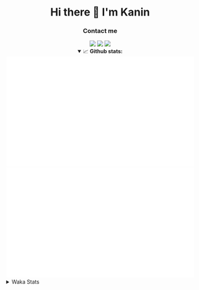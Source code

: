 <div align="center">
 <h1>Hi there 👋 I'm Kanin</h1>
 <h3>Contact me</h3>
 <a href="mailto:im@kanin.dev"><img src="https://img.shields.io/badge/gmail-%23D14836.svg?&style=for-the-badge&logo=gmail&logoColor=white"/></a>
 <a href="https://twitter.com/KaninDev"><img src="https://img.shields.io/badge/twitter-%231DA1F2.svg?&style=for-the-badge&logo=twitter&logoColor=white"/></a>
 <a href="https://www.linkedin.com/in/KaninDev"><img src="https://img.shields.io/badge/linkedin-%230077B5.svg?&style=for-the-badge&logo=linkedin&logoColor=white"/></a>
<details open>
  <summary>📈 <b>Github stats:</b></summary>
  <img src="https://github.com/Kanin/Kanin/blob/master/scripts/GitHubStats/generated/overview.svg"/>
  <img src="https://github.com/Kanin/Kanin/blob/master/scripts/GitHubStats/generated/languages.svg"/>
</details>
</div>

<details>
 <summary>Waka Stats</summary>

<!--START_SECTION:waka-->
![Profile Views](http://img.shields.io/badge/Profile%20Views-60-blue)

![Lines of code](https://img.shields.io/badge/From%20Hello%20World%20I%27ve%20Written-24803%20lines%20of%20code-blue)

**🐱 My Github Data** 

> 🏆 38 Contributions in the Year 2021
 > 
> 📦 14.5 kB Used in Github's Storage 
 > 
> 🚫 Not Opted to Hire
 > 
> 📜 8 Public Repositories 
 > 
> 🔑 4 Private Repositories  
 > 
**I'm an Early 🐤** 

```text
🌞 Morning    81 commits     █████░░░░░░░░░░░░░░░░░░░░   22.19% 
🌆 Daytime    126 commits    ████████░░░░░░░░░░░░░░░░░   34.52% 
🌃 Evening    91 commits     ██████░░░░░░░░░░░░░░░░░░░   24.93% 
🌙 Night      67 commits     ████░░░░░░░░░░░░░░░░░░░░░   18.36%

```
📅 **I'm Most Productive on Sunday** 

```text
Monday       69 commits     ████░░░░░░░░░░░░░░░░░░░░░   18.9% 
Tuesday      51 commits     ███░░░░░░░░░░░░░░░░░░░░░░   13.97% 
Wednesday    51 commits     ███░░░░░░░░░░░░░░░░░░░░░░   13.97% 
Thursday     40 commits     ██░░░░░░░░░░░░░░░░░░░░░░░   10.96% 
Friday       41 commits     ██░░░░░░░░░░░░░░░░░░░░░░░   11.23% 
Saturday     41 commits     ██░░░░░░░░░░░░░░░░░░░░░░░   11.23% 
Sunday       72 commits     █████░░░░░░░░░░░░░░░░░░░░   19.73%

```


📊 **This Week I Spent My Time On** 

```text
⌚︎ Time Zone: America/New_York

💬 Programming Languages: 
Python                   5 hrs 58 mins       █████████████░░░░░░░░░░░░   54.99% 
SCSS                     2 hrs 31 mins       █████░░░░░░░░░░░░░░░░░░░░   23.29% 
Other                    1 hr 17 mins        ███░░░░░░░░░░░░░░░░░░░░░░   11.87% 
Git Config               21 mins             ░░░░░░░░░░░░░░░░░░░░░░░░░   3.24% 
Log File                 17 mins             ░░░░░░░░░░░░░░░░░░░░░░░░░   2.67%

🔥 Editors: 
PyCharm                  8 hrs 20 mins       ███████████████████░░░░░░   76.71% 
IntelliJ                 2 hrs 31 mins       █████░░░░░░░░░░░░░░░░░░░░   23.29%

🐱‍💻 Projects: 
BotBase                  3 hrs 52 mins       █████████░░░░░░░░░░░░░░░░   35.72% 
Kanin                    3 hrs 27 mins       ████████░░░░░░░░░░░░░░░░░   31.89% 
CGLS                     2 hrs 42 mins       ██████░░░░░░░░░░░░░░░░░░░   25.0% 
Naila.py                 47 mins             █░░░░░░░░░░░░░░░░░░░░░░░░   7.33% 
Unknown Project          0 secs              ░░░░░░░░░░░░░░░░░░░░░░░░░   0.05%

💻 Operating System: 
Linux                    10 hrs 51 mins      █████████████████████████   100.0%

```

**I Mostly Code in Python** 

```text
Python                   19 repos            ███████████████████░░░░░░   76.0% 
JavaScript               3 repos             ███░░░░░░░░░░░░░░░░░░░░░░   12.0% 
Kotlin                   1 repo              █░░░░░░░░░░░░░░░░░░░░░░░░   4.0% 
HTML                     1 repo              █░░░░░░░░░░░░░░░░░░░░░░░░   4.0% 
Java                     1 repo              █░░░░░░░░░░░░░░░░░░░░░░░░   4.0%

```


**Timeline**

![Chart not found](https://raw.githubusercontent.com/Kanin/Kanin/master/charts/bar_graph.png) 


<!--END_SECTION:waka-->
</details>
